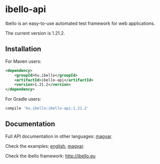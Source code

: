 # ibello-api
Ibello is an easy-to-use automated test framework for web applications.

The current version is 1.21.2.

## Installation

For Maven users:

```xml
<dependency>
    <groupId>hu.ibello</groupId>
    <artifactId>ibello-api</artifactId>
    <version>1.21.2</version>
</dependency>
```

For Gradle users:

```groovy
compile 'hu.ibello:ibello-api:1.21.2'
```

## Documentation

Full API documentation in other languages: [magyar](documentation/API.hu.md).

Check the examples: [english](documentation/API-EXAMPLES.md), [magyar](documentation/API-EXAMPLES.hu.md).

Check the ibello framework: http://ibello.eu

